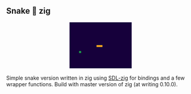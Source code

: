 ## Snake 🐍 zig
<p align="center" width="100%">
    <img width="33%" src="https://github.com/P-Louw/Znake/blob/master/snake_thumb.gif"> 
</p>

Simple snake version written in zig using [SDL-zig](https://github.com/MasterQ32/SDL.zig) for bindings and a few wrapper functions.
Build with master version of zig (at writing 0.10.0).




